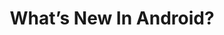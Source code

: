 ---
title: "What’s New In Android?"
external_link: https://www.bignerdranch.com/blog/whats-new-in-android/
---